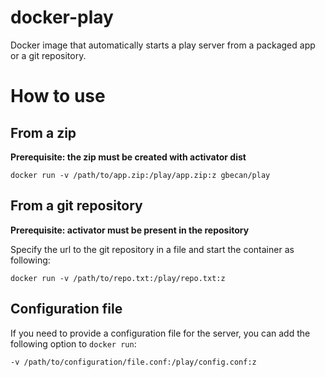 # docker-play
Docker image that automatically starts a play server from a packaged app or a git repository.


# How to use

## From a zip
**Prerequisite: the zip must be created with activator dist**
```
docker run -v /path/to/app.zip:/play/app.zip:z gbecan/play
```

## From a git repository
**Prerequisite: activator must be present in the repository**

Specify the url to the git repository in a file and start the container as following:
```
docker run -v /path/to/repo.txt:/play/repo.txt:z
```

## Configuration file
If you need to provide a configuration file for the server, you can add the following option to ```docker run```:
```
-v /path/to/configuration/file.conf:/play/config.conf:z
```
